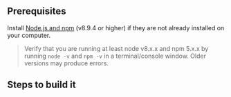 ## Prerequisites

Install [Node.js and npm](https://nodejs.org/en/) (v8.9.4 or higher) if they are not already installed on your computer.

> Verify that you are running at least node v8.x.x and npm 5.x.x by running `node -v` and `npm -v`
in a terminal/console window. Older versions may produce errors.

## Steps to build it
